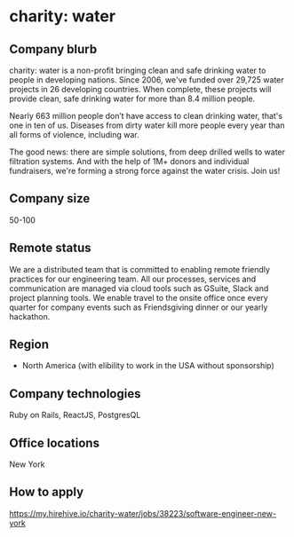 # charity: water

## Company blurb

charity: water is a non-profit bringing clean and safe drinking water to people in developing nations. Since 2006, we've funded over 29,725 water projects in 26 developing countries. When complete, these projects will provide clean, safe drinking water for more than 8.4 million people.

Nearly 663 million people don’t have access to clean drinking water, that's one in ten of us. Diseases from dirty water kill more people every year than all forms of violence, including war.

The good news: there are simple solutions, from deep drilled wells to water filtration systems. And with the help of 1M+ donors and individual fundraisers, we're forming a strong force against the water crisis. Join us!

## Company size

50-100

## Remote status

We are a distributed team that is committed to enabling remote friendly practices for our engineering team. All our processes, services and communication are managed via cloud tools such as GSuite, Slack and project planning tools. We enable travel to the onsite office once every quarter for company events such as Friendsgiving dinner or our yearly hackathon.

## Region

* North America (with elibility to work in the USA without sponsorship)

## Company technologies

Ruby on Rails, ReactJS, PostgresQL

## Office locations

New York

## How to apply

https://my.hirehive.io/charity-water/jobs/38223/software-engineer-new-york
